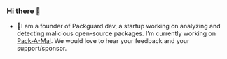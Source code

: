 ### Hi there 👋
- 🔭I am a founder of Packguard.dev, a startup working on analyzing and detecting malicious open-source packages. I’m currently working on [Pack-A-Mal]([https://github.com/lyvd/OSSquat](https://github.com/lyvd/Pack-A-Mal)). We would love to hear your feedback and your support/sponsor.
<!--
**lyvd/lyvd** is a ✨ _special_ ✨ repository because its `README.md` (this file) appears on your GitHub profile.

Here are some ideas to get you started:

- 🔭 I’m currently working on ...
- 🌱 I’m currently learning ...
- 👯 I’m looking to collaborate on ...
- 🤔 I’m looking for help with ...
- 💬 Ask me about ...
- 📫 How to reach me: ...
- 😄 Pronouns: ...
- ⚡ Fun fact: ...
-->
